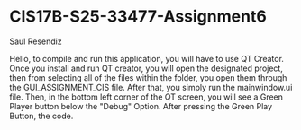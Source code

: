 # CIS17B-S25-33477-Assignment6
Saul Resendiz

Hello, to compile and run this application, you will have to use QT Creator. Once you install and run QT creator, you will open the designated project, then from selecting all of the files within the folder, you open them through the GUI_ASSIGNMENT_CIS file.
After that, you simply run the mainwindow.ui file.
Then, in the bottom left corner of the QT screen, you will see a Green Player button below the "Debug" Option. After pressing the Green Play Button, the code. 
